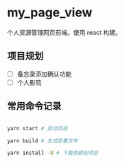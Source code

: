 # my_page_view

个人资源管理网页前端。使用 react 构建。

## 项目规划

- [ ] 备忘录添加确认功能
- [ ] 个人影院

## 常用命令记录

```sh

yarn start # 启动项目

yarn build # 生成部署文件

yarn install -D # 下载依赖到项目
```
